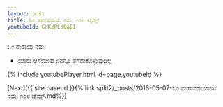 ```yaml
---
layout: post
title: ಓಂ ಸರ್ವಸಹಾಯ ನಮಃ ೧೦೮ ಟೈಮ್ಸ್
youtubeId: GdKzPLdQaBI
---
```

 
 
 ಓಂ ನಾರಾಯ ನಮಃ  
 
 -  ಯಾರು ಆಸೆಯಿಂದ ಏನನ್ನೂ ತೆಗೆದುಕೊಳ್ಳುವುದಿಲ್ಲ 
 
  
 
  
 
 
 
 
 
 


{% include youtubePlayer.html id=page.youtubeId %}
 
[Next]({{ site.baseurl }}{% link  split2/_posts/2016-05-07-ಓಂ ಮಹಾಮಾಯಾಯ ನಮಃ ೧೦೮ ಟೈಮ್ಸ್.md%})
 
